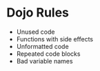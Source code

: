 Dojo Rules
==========
* Unused code
* Functions with side effects
* Unformatted code
* Repeated code blocks
* Bad variable names
